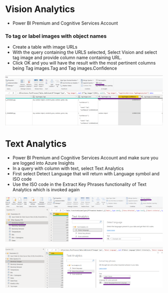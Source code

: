 # Vision Analytics
- Power BI Premium and Cognitive Services Account

### To tag or label images with object names
- Create a table with image URLs
- With the query containing the URLS selected, Select Vision and select tag image and provide column name containing URL. 
- Click OK and you will have the result with the most pertinent columns being Tag images.Tag and Tag images.Confidence

![Vision Tag Images](https://github.com/sjtalkar/PowerBIModelingDAXLearning/blob/main/Vision%20Tag%20Images.png)

# Text Analytics
- Power BI Premium and Cognitive Services Account and make sure you are logged into Azure Insights
- In a query with column with text, select Text Analytics
- First select Detect Language that will return with Language symbol and ISO code
- Use the ISO code in the Extract Key Phrases functionality of Text Analytics which is invoked again

![Text Analytics Detect Language and ISO Code](https://github.com/sjtalkar/PowerBIModelingDAXLearning/blob/main/TextAnalytics1.png)

![Text Analytics Extract Key Phrases](https://github.com/sjtalkar/PowerBIModelingDAXLearning/blob/main/TextAnalytics2.png)
